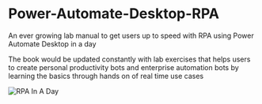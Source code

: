 # Power-Automate-Desktop-RPA
An ever growing lab manual to get users up to speed with RPA using Power Automate Desktop in a day

The book would be updated constantly with lab exercises that helps users to create personal productivity bots and enterprise automation bots by learning the basics through hands on of real time use cases

![RPA In A Day](https://user-images.githubusercontent.com/29351010/226175693-48c1f22a-e12b-40ec-95a3-79a8de2326b9.png)

